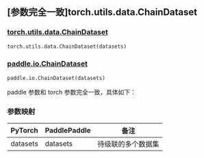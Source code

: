 ## [参数完全一致]torch.utils.data.ChainDataset

### [torch.utils.data.ChainDataset](https://pytorch.org/docs/stable/data.html#torch.utils.data.ChainDataset)

```python
torch.utils.data.ChainDataset(datasets)
```

### [paddle.io.ChainDataset](https://www.paddlepaddle.org.cn/documentation/docs/zh/api/paddle/io/ChainDataset_cn.html)

```python
paddle.io.ChainDataset(datasets)
```

paddle 参数和 torch 参数完全一致，具体如下：

### 参数映射

| PyTorch     | PaddlePaddle | 备注                                  |
| ----------- | ------------ | ------------------------------------- |
| datasets | datasets  | 待级联的多个数据集 |
